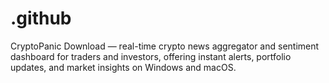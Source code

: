 # .github
CryptoPanic Download — real-time crypto news aggregator and sentiment dashboard for traders and investors, offering instant alerts, portfolio updates, and market insights on Windows and macOS.
